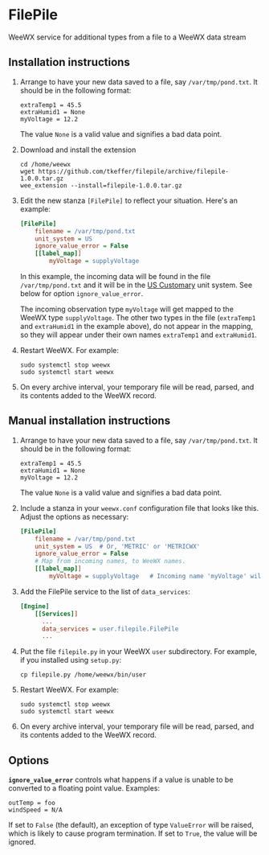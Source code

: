 # FilePile
WeeWX service for additional types from a file to a WeeWX data stream

## Installation instructions

1. Arrange to have your new data saved to a file, say `/var/tmp/pond.txt`. It should be in the following
format:

    ```
    extraTemp1 = 45.5
    extraHumid1 = None
    myVoltage = 12.2
    ```
    
    The value `None` is a valid value and signifies a bad data point.
    
2. Download and install the extension

    ```shell
    cd /home/weewx
    wget https://github.com/tkeffer/filepile/archive/filepile-1.0.0.tar.gz
    wee_extension --install=filepile-1.0.0.tar.gz
    ```

3. Edit the new stanza `[FilePile]` to reflect your situation. Here's an example:

   ```ini
   [FilePile]
       filename = /var/tmp/pond.txt
       unit_system = US
       ignore_value_error = False   
       [[label_map]]
           myVoltage = supplyVoltage
   ```
   In this example, the incoming data will be found in the file `/var/tmp/pond.txt` and it
will be in the [US Customary](http://weewx.com/docs/customizing.htm#units) unit system. See
   below for option `ignore_value_error`.

   The incoming observation type `myVoltage` will get mapped to the WeeWX type `supplyVoltage`. The
other two types in the file (`extraTemp1` and `extraHumid1` in the example above), do not appear in the mapping, so
they will appear under their own names `extraTemp1` and `extraHumid1`.

4. Restart WeeWX. For example:

   ```shell
   sudo systemctl stop weewx
   sudo systemctl start weewx
   ```

5. On every archive interval, your temporary file will be read, parsed,
and its contents added to the WeeWX record. 


## Manual installation instructions

1. Arrange to have your new data saved to a file, say `/var/tmp/pond.txt`. It should be in the following
format:

    ```
    extraTemp1 = 45.5
    extraHumid1 = None
    myVoltage = 12.2
    ```
    
    The value `None` is a valid value and signifies a bad data point.
    
2. Include a stanza in your `weewx.conf` configuration file that looks like this. Adjust
the options as necessary:

    ```ini
    [FilePile]
        filename = /var/tmp/pond.txt
        unit_system = US  # Or, 'METRIC' or 'METRICWX'
        ignore_value_error = False
        # Map from incoming names, to WeeWX names.
        [[label_map]]
            myVoltage = supplyVoltage   # Incoming name 'myVoltage' will get mapped to 'supplyVoltage'
    ``` 

3. Add the FilePile service to the list of `data_services`:

    ```ini
    [Engine]
        [[Services]]
          ...
          data_services = user.filepile.FilePile
          ...
    
4. Put the file `filepile.py` in your WeeWX `user` subdirectory.
For example, if you installed using `setup.py`:

    ```shell
    cp filepile.py /home/weewx/bin/user
    ```

5. Restart WeeWX. For example:

   ```shell
   sudo systemctl stop weewx
   sudo systemctl start weewx
   ```

6. On every archive interval, your temporary file will be read, parsed,
and its contents added to the WeeWX record. 

## Options

**`ignore_value_error`** controls what happens if a value is unable to be converted
to a floating point value. Examples:

    outTemp = foo
    windSpeed = N/A

If set to `False` (the default), an exception of type `ValueError` will be raised, which is likely to cause program
termination. If set to `True`, the value will be ignored.
